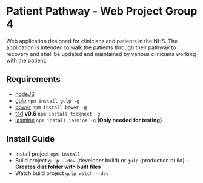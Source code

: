 # Patient Pathway - Web Project Group 4

Web application designed for clinicians and patients in the NHS. The application is intended to walk the patients through their pathway to recovery and shall be updated and maintained by various clinicians working with the patient.

## Requirements
- [nodeJS](http://nodejs.org/)
- [gulp](http://gulpjs.com/) `npm install gulp -g`
- [bower](bower.io) `npm install bower -g`
- [tsd](http://definitelytyped.org/) **v0.6** `npm install tsd@next -g`
- [jasmine](http://jasmine.github.io/) `npm install jasmine -g` **(Only needed for testing)**

## Install Guide
- Install project `npm install`
- Build project `gulp --dev` (developer build) or `gulp` (production build) - **Creates dist folder with built files**
- Watch build project `gulp watch --dev`